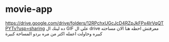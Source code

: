 # movie-app
https://drive.google.com/drive/folders/12RPchxUGcJcD4RZpJkFPx4IrVqQTPYTv?usp=sharing
ده لينك ال GIF علي ال drive معرفتش احطه هنا الان مساحته كبيره وحاولت اعمله اكتر من مره بردو المساحة كبيرة
